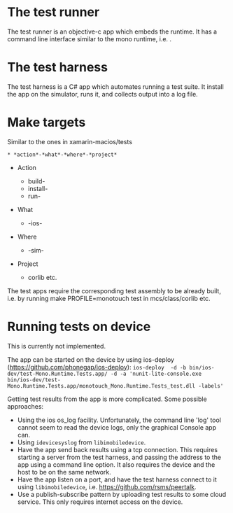 # The test runner

The test runner is an objective-c app which embeds the runtime. It has a command line interface similar to the mono runtime, i.e.
<exe> <arguments>.

# The test harness

The test harness is a C# app which automates running a test suite. It
install the app on the simulator, runs it, and collects output into
a log file.

# Make targets

Similar to the ones in xamarin-macios/tests

	* *action*-*what*-*where*-*project*

* Action

	* build-
	* install-
	* run-

* What

	* -ios-

* Where

	* -sim-

* Project

	* corlib etc.

The test apps require the corresponding test assembly to be already
built, i.e. by running make PROFILE=monotouch test in mcs/class/corlib
etc.

# Running tests on device

This is currently not implemented.

The app can be started on the device by using ios-deploy (https://github.com/phonegap/ios-deploy):
`ios-deploy  -d -b bin/ios-dev/test-Mono.Runtime.Tests.app/ -d -a 'nunit-lite-console.exe bin/ios-dev/test-Mono.Runtime.Tests.app/monotouch_Mono.Runtime.Tests_test.dll -labels'`

Getting test results from the app is more complicated. Some possible approaches:
* Using the ios os_log facility. Unfortunately, the command line 'log' tool cannot
seem to read the device logs, only the graphical Console app can.
* Using `idevicesyslog` from `libimobiledevice`.
* Have the app send back results using a tcp connection. This requires starting a
server from the test harness, and passing the address to the app using a command line
option. It also requires the device and the host to be on the same network.
* Have the app listen on a port, and have the test harness connect to it using
`libimobiledevice`, i.e. https://github.com/rsms/peertalk.
* Use a publish-subscribe pattern by uploading test results to some cloud service.
This only requires internet access on the device.

